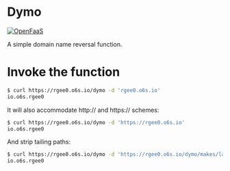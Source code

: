 # Dymo

[![OpenFaaS](https://img.shields.io/badge/openfaas-cloud-blue.svg)](https://www.openfaas.com)

A simple domain name reversal function.

# Invoke the function

```sh
$ curl https://rgee0.o6s.io/dymo -d 'rgee0.o6s.io'
io.o6s.rgee0
```

It will also accommodate http:// and https:// schemes:

```sh
$ curl https://rgee0.o6s.io/dymo -d 'https://rgee0.o6s.io'
io.o6s.rgee0
```

And strip tailing paths:

```sh
$ curl https://rgee0.o6s.io/dymo -d 'https://rgee0.o6s.io/dymo/makes/labels'
io.o6s.rgee0
```
